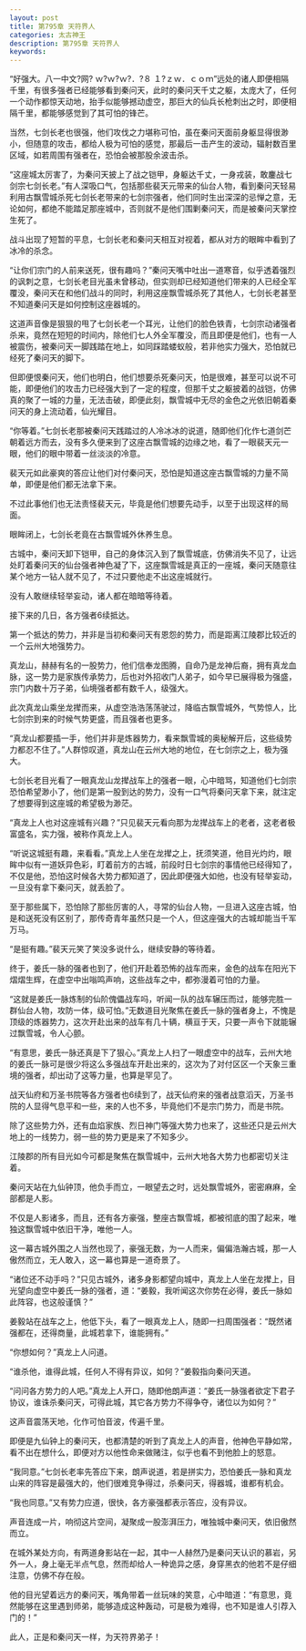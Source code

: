```yaml
---
layout: post
title: 第795章 天符界人
categories: 太古神王
description: 第795章 天符界人
keywords:
---
```


“好强大。八一中文?网?  ｗ?ｗ?ｗ?．?８ １?ｚｗ．ｃｏｍ”远处的诸人即便相隔千里，有很多强者已经能够看到秦问天，此时的秦问天千丈之躯，太庞大了，任何一个动作都惊天动地，抬手似能够撼动虚空，那巨大的仙兵长枪刺出之时，即便相隔千里，都能够感觉到了其可怕的锋芒。

当然，七剑长老也很强，他们攻伐之力堪称可怕，虽在秦问天面前身躯显得很渺小，但随意的攻击，都给人极为可怕的感觉，那最后一击产生的波动，辐射数百里区域，如若周围有强者在，恐怕会被那股余波击杀。

“这座城太厉害了，为秦问天披上了战之铠甲，身躯达千丈，一身戎装，敢鏖战七剑宗七剑长老。”有人深吸口气，包括那些裴天元带来的仙台人物，看到秦问天轻易利用古飘雪城杀死七剑长老带来的七剑宗强者，他们同时生出深深的忌惮之意，无论如何，都绝不能踏足那座城中，否则就不是他们围剿秦问天，而是被秦问天掌控生死了。

战斗出现了短暂的平息，七剑长老和秦问天相互对视着，都从对方的眼眸中看到了冰冷的杀念。

“让你们宗门的人前来送死，很有趣吗？”秦问天嘴中吐出一道寒音，似乎透着强烈的讽刺之意，七剑长老目光虽未曾移动，但实则却已经知道他们带来的人已经全军覆没，秦问天在和他们战斗的同时，利用这座飘雪城杀死了其他人，七剑长老甚至不知道秦问天是如何控制这座器城的。

这道声音像是狠狠的甩了七剑长老一个耳光，让他们的脸色铁青，七剑宗动诸强者杀来，竟然在短短的时间内，除他们七人外全军覆没，而且即便是他们，也有一人被震伤，被秦问天一脚践踏在地上，如同踩踏蝼蚁般，若非他实力强大，恐怕就已经死了秦问天的脚下。

但即便恨秦问天，他们也明白，他们想要杀死秦问天，怕是很难，甚至可以说不可能，即便他们的攻击力已经强大到了一定的程度，但那千丈之躯披着的战铠，仿佛真的聚了一城的力量，无法击破，即便此刻，飘雪城中无尽的金色之光依旧朝着秦问天的身上流动着，仙光耀目。

“你等着。”七剑长老那被秦问天践踏过的人冷冰冰的说道，随即他们化作七道剑芒朝着远方而去，没有多久便来到了这座古飘雪城的边缘之地，看了一眼裴天元一眼，他们的眼中带着一丝淡淡的冷意。

裴天元如此豪爽的答应让他们对付秦问天，恐怕是知道这座古飘雪城的力量不简单，即便是他们都无法拿下来。

不过此事他们也无法责怪裴天元，毕竟是他们想要先动手，以至于出现这样的局面。

眼眸闭上，七剑长老竟在古飘雪城外休养生息。

古城中，秦问天卸下铠甲，自己的身体沉入到了飘雪城底，仿佛消失不见了，让远处盯着秦问天的仙台强者神色凝了下，这座飘雪城是真正的一座城，秦问天随意往某个地方一钻人就不见了，不过只要他走不出这座城就行。

没有人敢继续轻举妄动，诸人都在暗暗等待着。

接下来的几日，各方强者6续抵达。

第一个抵达的势力，并非是当初和秦问天有恩怨的势力，而是距离江陵郡比较近的一个云州大地强势力。

真龙山，赫赫有名的一股势力，他们信奉龙图腾，自命乃是龙神后裔，拥有真龙血脉，这一势力是家族传承势力，后也对外招收门人弟子，如今早已展得极为强盛，宗门内数十万子弟，仙境强者都有数千人，级强大。

此次真龙山乘坐龙撵而来，从虚空浩浩荡荡驶过，降临古飘雪城外，气势惊人，比七剑宗到来的时候气势更盛，而且强者也更多。

“真龙山都要插一手，他们并非是炼器势力，看来飘雪城的奥秘解开后，这些级势力都忍不住了。”人群惊叹道，真龙山在云州大地的地位，在七剑宗之上，极为强大。

七剑长老目光看了一眼真龙山龙撵战车上的强者一眼，心中暗骂，知道他们七剑宗恐怕希望渺小了，他们是第一股到达的势力，没有一口气将秦问天拿下来，就注定了想要得到这座城的希望极为渺茫。

“真龙上人也对这座城有兴趣？”只见裴天元看向那为龙撵战车上的老者，这老者极富盛名，实力强，被称作真龙上人。

“听说这城挺有趣，来看看。”真龙上人坐在龙撵之上，抚须笑道，他目光灼灼，眼眸中似有一道妖异色彩，盯着前方的古城，前段时日七剑宗的事情他已经得知了，不仅是他，恐怕这时候各大势力都知道了，因此即便强大如他，也没有轻举妄动，一旦没有拿下秦问天，就丢脸了。

至于那些属下，恐怕除了那些厉害的人，寻常的仙台人物，一旦进入这座古城，怕是和送死没有区别了，那传奇青年虽然只是一个人，但这座强大的古城却能当千军万马。

“是挺有趣。”裴天元笑了笑没多说什么，继续安静的等待着。

终于，姜氏一脉的强者也到了，他们开赴着恐怖的战车而来，金色的战车在阳光下熠熠生辉，在虚空中出嗡鸣声响，这些战车之中，都弥漫着可怕的力量。

“这就是姜氏一脉炼制的仙阶傀儡战车吗，听闻一队的战车辗压而过，能够完胜一群仙台人物，攻防一体，级可怕。”无数道目光聚焦在姜氏一脉的强者身上，不愧是顶级的炼器势力，这次开赴出来的战车有几十辆，横亘于天，只要一声令下就能辗过飘雪城，令人心颤。

“有意思，姜氏一脉还真是下了狠心。”真龙上人扫了一眼虚空中的战车，云州大地的姜氏一脉可是很少将这么多强战车开赴出来的，这次为了对付区区一个天象三重境的强者，却出动了这等力量，也算是罕见了。

战天仙府和万圣书院等各方强者也6续到了，战天仙府来的强者战意滔天，万圣书院的人显得气息平和一些，来的人也不多，毕竟他们不是宗门势力，而是书院。

除了这些势力外，还有血焰家族、烈日神门等强大势力也来了，这些还只是云州大地上的一线势力，弱一些的势力更是来了不知多少。

江陵郡的所有目光如今可都是聚焦在飘雪城中，云州大地各大势力也都密切关注着。

秦问天站在九仙钟顶，他负手而立，一眼望去之时，远处飘雪城外，密密麻麻，全部都是人影。

不仅是人影诸多，而且，还有各方豪强，整座古飘雪城，都被彻底的围了起来，唯独这飘雪城中依旧干净，唯他一人。

这一幕古城外围之人当然也现了，豪强无数，为一人而来，偏偏浩瀚古城，那一人傲然而立，无人敢入，这一幕也算是一道奇景了。

“诸位还不动手吗？”只见古城外，诸多身影都望向城中，真龙上人坐在龙撵上，目光望向虚空中姜氏一脉的强者，道：“姜毅，我听闻这次你势在必得，姜氏一脉如此阵容，也这般谨慎？”

姜毅站在战车之上，他低下头，看了一眼真龙上人，随即一扫周围强者：“既然诸强都在，还得商量，此城若拿下，谁能拥有。”

“你想如何？”真龙上人问道。

“谁杀他，谁得此城，任何人不得有异议，如何？”姜毅指向秦问天道。

“问问各方势力的人吧。”真龙上人开口，随即他朗声道：“姜氏一脉强者欲定下君子协议，谁诛杀秦问天，可得此城，其它各方势力不得争夺，诸位以为如何？”

这声音震荡天地，化作可怕音波，传遍千里。

即便是九仙钟上的秦问天，也都清楚的听到了真龙上人的声音，他神色平静如常，看不出在想什么，即便对方以他性命来做赌注，似乎也看不到他脸上的怒意。

“我同意。”七剑长老率先答应下来，朗声说道，若是拼实力，恐怕姜氏一脉和真龙山来的阵容是最强大的，他们很难竞争得过，杀秦问天，得器城，谁都有机会。

“我也同意。”又有势力应道，很快，各方豪强都表示答应，没有异议。

声音连成一片，响彻这片空间，凝聚成一股澎湃压力，唯独城中秦问天，依旧傲然而立。

在城外某处方向，有两道身影站在一起，其中一人赫然乃是秦问天认识的慕岩，另外一人，身上毫无半点气息，然而却给人一种诡异之感，身穿黑衣的他若不是仔细注意，仿佛不存在般。

他的目光望着远方的秦问天，嘴角带着一丝玩味的笑意，心中暗道：“有意思，竟然能够在这里遇到师弟，能够造成这种轰动，可是极为难得，也不知是谁人引荐入门的！”

此人，正是和秦问天一样，为天符界弟子！

